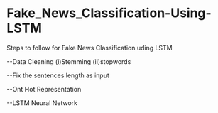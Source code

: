 # Fake_News_Classification-Using-LSTM

Steps to follow for Fake News Classification uding LSTM 

--Data Cleaning (i)Stemming (ii)stopwords

--Fix the sentences length as input

--Ont Hot Representation 

--LSTM Neural Network


